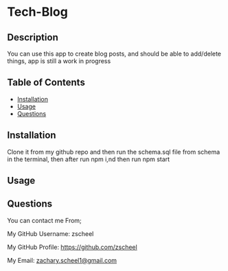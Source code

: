 # Tech-Blog
  ## Description
  You can use this app to create blog posts, and should be able to add/delete things, app is still a work in progress
  ## Table of Contents
  * [Installation](#Installation)
  * [Usage](#Usage)
  * [Questions](#Questions)
  ## Installation
  Clone it from my github repo and then run the schema.sql file from schema in the terminal, then after run npm i,nd then run npm start
  ## Usage
  ## Questions
  You can contact me From;

  My GitHub Username: zscheel

  My GitHub Profile: https://github.com/zscheel

  My Email: zachary.scheel1@gmail.com
